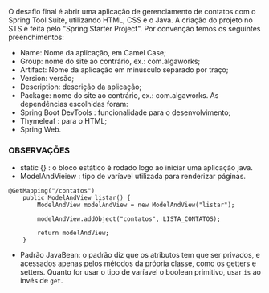 O desafio final é abrir uma aplicação de gerenciamento de contatos com o Spring Tool Suite, utilizando HTML, CSS e o Java.
A criação do projeto no STS é feita pelo "Spring Starter Project". Por convenção temos os seguintes preenchimentos:
- Name: Nome da aplicação, em Camel Case;
- Group: nome do site ao contrário, ex.: com.algaworks;
- Artifact: Nome da aplicação em minúsculo separado por traço;
- Version: versão;
- Description: descrição da aplicação;
- Package: nome do site ao contrário, ex.: com.algaworks.
As dependências escolhidas foram:
- Spring Boot DevTools : funcionalidade para o desenvolvimento;
- Thymeleaf : para o HTML;
- Spring Web.

### OBSERVAÇÕES
- static {} : o bloco estático é rodado logo ao iniciar uma aplicação java.
- ModelAndVieiew : tipo de varíavel utilizada para renderizar páginas.
```
@GetMapping("/contatos")
	public ModelAndView listar() {
		ModelAndView modelAndView = new ModelAndView("listar");
		
		modelAndView.addObject("contatos", LISTA_CONTATOS);
		
		return modelAndView;
	}
```
- Padrão JavaBean: o padrão diz que os atributos tem que ser privados, e acessados apenas pelos métodos da própria classe, como os getters e setters. Quanto for usar o tipo de varíavel o boolean primitivo, usar `is` ao invés de `get`.